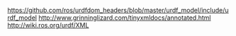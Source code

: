 https://github.com/ros/urdfdom_headers/blob/master/urdf_model/include/urdf_model
http://www.grinninglizard.com/tinyxmldocs/annotated.html
http://wiki.ros.org/urdf/XML
